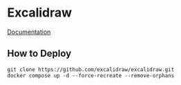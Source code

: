 # Excalidraw

[Documentation](https://docs.excalidraw.com/docs/introduction/development)

## How to Deploy

```console
git clone https://github.com/excalidraw/excalidraw.git
docker compose up -d --force-recreate --remove-orphans
```
